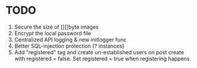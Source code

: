 # TODO
1. Secure the size of [][]byte images
2. Encrypt the local password file
3. Centralized API logging & new initlogger func
4. Better SQL-injection protection (? instances)
5. Add "registered" tag and create un-established users on post create with registered = false. Set registered = true when registering happens.